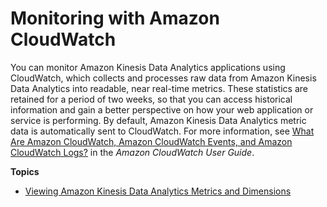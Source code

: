# Monitoring with Amazon CloudWatch<a name="monitoring-cloudwatch"></a>

You can monitor Amazon Kinesis Data Analytics applications using CloudWatch, which collects and processes raw data from Amazon Kinesis Data Analytics into readable, near real\-time metrics\. These statistics are retained for a period of two weeks, so that you can access historical information and gain a better perspective on how your web application or service is performing\. By default, Amazon Kinesis Data Analytics metric data is automatically sent to CloudWatch\. For more information, see [What Are Amazon CloudWatch, Amazon CloudWatch Events, and Amazon CloudWatch Logs?](https://docs.aws.amazon.com/AmazonCloudWatch/latest/DeveloperGuide/WhatIsCloudWatch.html) in the *Amazon CloudWatch User Guide*\.

**Topics**
+ [Viewing Amazon Kinesis Data Analytics Metrics and Dimensions](metrics-dimensions.md)